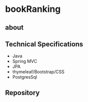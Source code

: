 # bookRanking

## about

## Technical Specifications
+ Java
+ Spring MVC
+ JPA
+ thymeleaf/Bootstrap/CSS
+ PostgresSql 

## Repository

